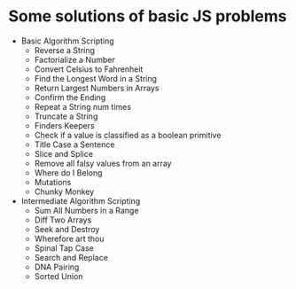 # Some solutions of basic JS problems
* Basic Algorithm Scripting
  * Reverse a String
  * Factorialize a Number
  * Convert Celsius to Fahrenheit
  * Find the Longest Word in a String
  * Return Largest Numbers in Arrays
  * Confirm the Ending
  * Repeat a String num times
  * Truncate a String
  * Finders Keepers
  * Check if a value is classified as a boolean primitive
  * Title Case a Sentence
  * Slice and Splice
  * Remove all falsy values from an array
  * Where do I Belong
  * Mutations
  * Chunky Monkey
* Intermediate Algorithm Scripting
  * Sum All Numbers in a Range
  * Diff Two Arrays
  * Seek and Destroy
  * Wherefore art thou
  * Spinal Tap Case
  * Search and Replace
  * DNA Pairing
  * Sorted Union
